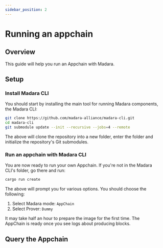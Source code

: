 ```yaml
---
sidebar_position: 2
---
```


# Running an appchain

## Overview

This guide will help you run an Appchain with Madara.

## Setup

### Install Madara CLI

You should start by installing the main tool for running Madara components, the Madara CLI:
```bash
git clone https://github.com/madara-alliance/madara-cli.git
cd madara-cli
git submodule update --init --recursive --jobs=4 --remote
```
The above will clone the repository into a new folder, enter the folder and initialize the repository's Git submodules.

### Run an appchain with Madara CLI

You are now ready to run your own Appchain. If you're not in the Madara CLI's folder, go there and run:

```bash
cargo run create
```
The above will prompt you for various options. You should choose the following:
1. Select Madara mode: `AppChain`
1. Select Prover: `Dummy`

It may take half an hour to prepare the image for the first time. The AppChain is ready once you see logs about producing blocks.

## Query the Appchain